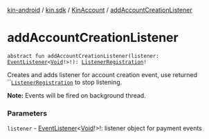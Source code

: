 [kin-android](../../index.md) / [kin.sdk](../index.md) / [KinAccount](index.md) / [addAccountCreationListener](./add-account-creation-listener.md)

# addAccountCreationListener

`abstract fun addAccountCreationListener(listener: `[`EventListener`](../-event-listener/index.md)`<`[`Void`](https://docs.oracle.com/javase/6/docs/api/java/lang/Void.html)`!>!): `[`ListenerRegistration`](../-listener-registration/index.md)`!`

Creates and adds listener for account creation event, use returned ``[`ListenerRegistration`](../-listener-registration/index.md) to stop listening.

**Note:** Events will be fired on background thread.

### Parameters

`listener` - [EventListener](../-event-listener/index.md)&lt;[Void](https://docs.oracle.com/javase/6/docs/api/java/lang/Void.html)!&gt;!: listener object for payment events